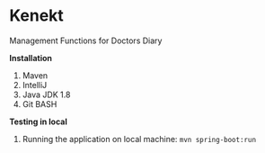 # Kenekt
Management Functions for Doctors Diary

**Installation**
1. Maven
2. IntelliJ
3. Java JDK 1.8
4. Git BASH

**Testing in local**

1. Running the application on local machine: `mvn spring-boot:run`
